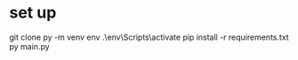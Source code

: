 # set up

git clone
py -m venv env
.\env\Scripts\activate
pip install -r requirements.txt
py main.py